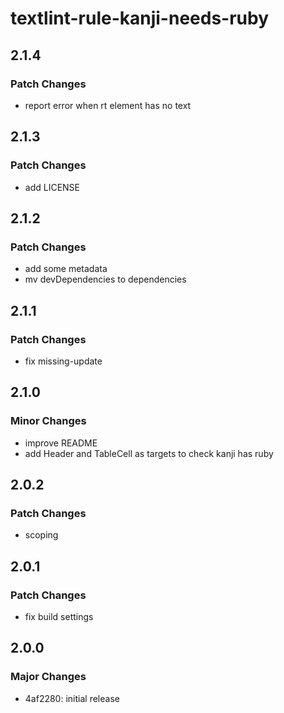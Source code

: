 # textlint-rule-kanji-needs-ruby

## 2.1.4

### Patch Changes

- report error when rt element has no text

## 2.1.3

### Patch Changes

- add LICENSE

## 2.1.2

### Patch Changes

- add some metadata
- mv devDependencies to dependencies

## 2.1.1

### Patch Changes

- fix missing-update

## 2.1.0

### Minor Changes

- improve README
- add Header and TableCell as targets to check kanji has ruby

## 2.0.2

### Patch Changes

- scoping

## 2.0.1

### Patch Changes

- fix build settings

## 2.0.0

### Major Changes

- 4af2280: initial release
